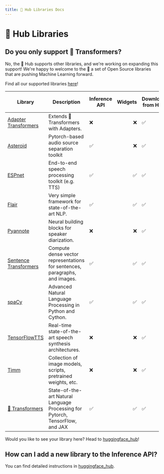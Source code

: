 ```yaml
---
title: 🤗 Hub Libraries Docs
---
```


<h1>🤗 Hub Libraries</h1>


## Do you only support 🤗 Transformers?

No, the 🤗 Hub supports other libraries, and we're working on expanding this support! We're happy to welcome to the 🤗 a set of Open Source libraries that are pushing Machine Learning forward.

Find all our supported libraries [here](https://github.com/huggingface/huggingface_hub/blob/main/interfaces/Libraries.ts)!

| Library               | Description                                                                   | Inference API | Widgets | Download from Hub | Push to Hub |
|-----------------------|-------------------------------------------------------------------------------|---------------|-------:|-------------------|-------------|
| [Adapter Transformers](https://github.com/Adapter-Hub/adapter-transformers)  | Extends 🤗Transformers with Adapters.                                          |       ❌       | ❌      |         ✅         |      ❌      |
| [Asteroid](https://github.com/asteroid-team/asteroid)              | Pytorch-based audio source separation toolkit                                 |       ✅       | ❌      |         ✅         |      ❌      |
| [ESPnet](https://github.com/espnet/espnet)                | End-to-end speech processing toolkit (e.g. TTS)                               |       ✅       | ✅      |         ✅         |      ❌      |
| [Flair](https://github.com/flairNLP/flair)                 | Very simple framework for state-of-the-art NLP. |       ✅       |    ✅   |         ✅         |      ❌      |
| [Pyannote](https://github.com/pyannote/pyannote-audio)              | Neural building blocks for speaker diarization.                               |       ❌       |    ❌   |         ✅         |      ❌      |
| [Sentence Transformers](https://github.com/UKPLab/sentence-transformers) | Compute dense vector representations for sentences, paragraphs, and images.   |       ✅       |    ✅   |         ✅         |      ✅      |
| [spaCy](https://github.com/explosion/spaCy)                 | Advanced Natural Language Processing in Python and Cython.                    |       ✅       |    ✅   |         ✅         |      ❌      |
| [TensorFlowTTS](https://github.com/TensorSpeech/TensorFlowTTS)         | Real-time state-of-the-art speech synthesis architectures.                    |       ❌       |    ❌   |         ✅         |      ❌      |
| [Timm](https://github.com/rwightman/pytorch-image-models)                  | Collection of image models, scripts, pretrained weights, etc.                 |       ❌       |    ❌   |         ✅         |      ❌      |
| [🤗 Transformers](https://github.com/huggingface/transformers)         | State-of-the-art Natural Language Processing for Pytorch, TensorFlow, and JAX |       ✅       |    ✅   |         ✅         |      ✅      |

Would you like to see your library here? Head to [huggingface_hub](https://github.com/huggingface/huggingface_hub)!

## How can I add a new library to the Inference API?

You can find detailed instructions in [huggingface_hub](https://github.com/huggingface/huggingface_hub).